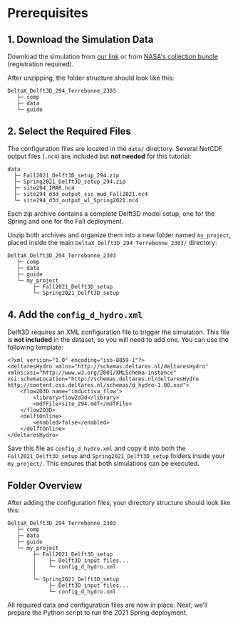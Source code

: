 # Prerequisites

## 1. Download the Simulation Data
Download the simulation from [our link]() or from [NASA's collection bundle](https://data.ornldaac.earthdata.nasa.gov/protected/bundle/DeltaX_Delft3D_294_Terrebonne_2303.zip) (registration required).

After unzipping, the folder structure should look like this:

```
DeltaX_Delft3D_294_Terrebonne_2303
   ├─ comp
   ├─ data
   └─ guide
```

## 2. Select the Required Files
The configuration files are located in the `data/` directory. Several NetCDF output files (`.nc4`) are included but **not needed** for this tutorial:

```
data
  ├─ Fall2021_Delft3D_setup_294.zip
  ├─ Spring2021_Delft3D_setup_294.zip
  ├─ site294_IMAR.nc4
  ├─ site294_d3d_output_ssc_mud_Fall2021.nc4
  └─ site294_d3d_output_wl_Spring2021.nc4
```

Each zip archive contains a complete Delft3D model setup, one for the Spring and one for the Fall deployment.

Unzip both archives and organize them into a new folder named `my_project`, placed inside the main `DeltaX_Delft3D_294_Terrebonne_2303/` directory:

```
DeltaX_Delft3D_294_Terrebonne_2303
   ├─ comp
   ├─ data
   ├─ guide
   └─ my_project
        ├─ Fall2021_Delft3D_setup
        └─ Spring2021_Delft3D_setup

```

## 4. Add the `config_d_hydro.xml`
Delft3D requires an XML configuration file to trigger the simulation. This file is **not included** in the dataset, so you will need to add one. You can use the following template:

```
<?xml version="1.0" encoding="iso-8859-1"?>
<deltaresHydro xmlns="http://schemas.deltares.nl/deltaresHydro" xmlns:xsi="http://www.w3.org/2001/XMLSchema-instance" xsi:schemaLocation="http://schemas.deltares.nl/deltaresHydro http://content.oss.deltares.nl/schemas/d_hydro-1.00.xsd">
    <flow2D3D name="inductiva_flow">
        <library>flow2d3d</library>
        <mdfFile>site_294.mdf</mdfFile>
    </flow2D3D>
    <delftOnline>
        <enabled>false</enabled>
    </delftOnline>
</deltaresHydro>
```

Save this file as `config_d_hydro.xml` and copy it into both the `Fall2021_Delft3D_setup` and `Spring2021_Delft3D_setup` folders inside your `my_project/`. This ensures that both simulations can be executed.

## Folder Overview
After adding the configuration files, your directory structure should look like this:

```
DeltaX_Delft3D_294_Terrebonne_2303
   ├─ comp
   ├─ data
   ├─ guide
   └─ my_project
        ├─ Fall2021_Delft3D_setup
        │    ├─ Delft3D input files...
        │    └─ config_d_hydro.xml
        │
        └─ Spring2021_Delft3D_setup
             ├─ Delft3D input files...
             └─ config_d_hydro.xml
```

All required data and configuration files are now in place. Next, we’ll prepare the Python script to run the 2021 Spring deployment.